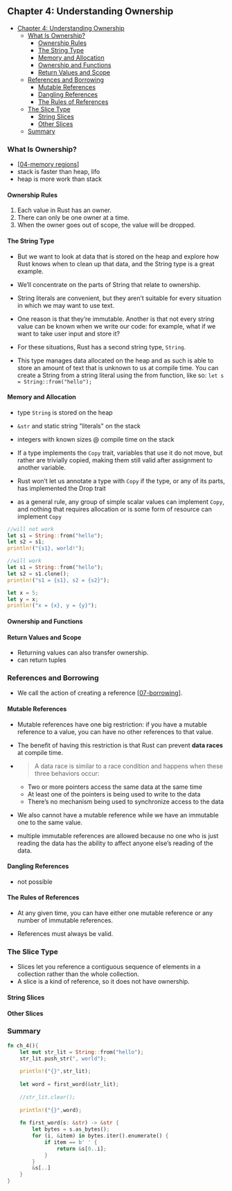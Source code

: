## Chapter 4: Understanding Ownership 

- [Chapter 4: Understanding Ownership](#chapter-4-understanding-ownership)
  - [What Is Ownership?](#what-is-ownership)
    - [Ownership Rules](#ownership-rules)
    - [The String Type](#the-string-type)
    - [Memory and Allocation](#memory-and-allocation)
    - [Ownership and Functions](#ownership-and-functions)
    - [Return Values and Scope](#return-values-and-scope)
  - [References and Borrowing](#references-and-borrowing)
    - [Mutable References](#mutable-references)
    - [Dangling References](#dangling-references)
    - [The Rules of References](#the-rules-of-references)
  - [The Slice Type](#the-slice-type)
    - [String Slices](#string-slices)
    - [Other Slices](#other-slices)
  - [Summary](#summary)

### What Is Ownership? 

- [[04-memory regions]]
- stack is faster than heap, lifo 
- heap is more work than stack 

#### Ownership Rules 

1. Each value in Rust has an owner.
2. There can only be one owner at a time.
3. When the owner goes out of scope, the value will be dropped.

#### The String Type 
- But we want to look at data that is stored on the heap and explore how Rust knows when to clean up that data, and the String type is a great example.

- We’ll concentrate on the parts of String that relate to ownership.

- String literals are convenient, but they aren’t suitable for every situation in which we may want to use text.

- One reason is that they’re immutable. Another is that not every string value can be known when we write our code: for example, what if we want to take user input and store it?

- For these situations, Rust has a second string type, `String`. 

- This type manages data allocated on the heap and as such is able to store an amount of text that is unknown to us at compile time. You can create a String from a string literal using the from function, like so: ```let s = String::from("hello");```

#### Memory and Allocation 

- type `String` is stored on the heap 

- `&str` and static string "literals" on the stack 

- integers with known sizes @ compile time on the stack 

- If a type implements the `Copy` trait, variables that use it do not move, but rather are trivially copied, making them still valid after assignment to another variable.

- Rust won’t let us annotate a type with `Copy` if the type, or any of its parts, has implemented the Drop trait

- as a general rule, any group of simple scalar values can implement `Copy`, and nothing that requires allocation or is some form of resource can implement `Copy`

```rs 
//will not work
let s1 = String::from("hello");
let s2 = s1;
println!("{s1}, world!");

//will work
let s1 = String::from("hello");
let s2 = s1.clone();
println!("s1 = {s1}, s2 = {s2}");

let x = 5;
let y = x;
println!("x = {x}, y = {y}");
```

#### Ownership and Functions 

#### Return Values and Scope 

- Returning values can also transfer ownership. 
- can return tuples

### References and Borrowing 

- We call the action of creating a reference [[07-borrowing]].

#### Mutable References 

- Mutable references have one big restriction: if you have a mutable reference to a value, you can have no other references to that value.

- The benefit of having this restriction is that Rust can prevent __data races__ at compile time. 

- > A data race is similar to a race condition and happens when these three behaviors occur:
  - Two or more pointers access the same data at the same time
  - At least one of the pointers is being used to write to the data
  - There’s no mechanism being used to synchronize access to the data

- We also cannot have a mutable reference while we have an immutable one to the same value.

- multiple immutable references are allowed because no one who is just reading the data has the ability to affect anyone else’s reading of the data.


#### Dangling References 

- not possible

#### The Rules of References 

- At any given time, you can have either one mutable reference or any number of immutable references.

- References must always be valid.

### The Slice Type 

- Slices let you reference a contiguous sequence of elements in a collection rather than the whole collection. 
- A slice is a kind of reference, so it does not have ownership.

#### String Slices 

#### Other Slices 

### Summary 


```rust
fn ch_4(){
	let mut str_lit = String::from("hello");
	str_lit.push_str(", world");
	
	println!("{}",str_lit);	
	
	let word = first_word(&str_lit);
	
	//str_lit.clear();
	
	println!("{}",word);
	
	fn first_word(s: &str) -> &str {
		let bytes = s.as_bytes();
		for (i, &item) in bytes.iter().enumerate() {
			if item == b' ' {
				return &s[0..i];
			}
		}		
		&s[..]
	}
}
```


[//begin]: # "Autogenerated link references for markdown compatibility"
[04-memory regions]: <../rustaceans/01-foundations/04-memory regions> "04-memory regions"
[07-borrowing]: ../rustaceans/01-foundations/07-borrowing "07-borrowing"
[//end]: # "Autogenerated link references"